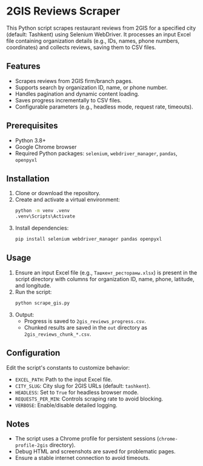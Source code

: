 # 2GIS Reviews Scraper

This Python script scrapes restaurant reviews from 2GIS for a specified city (default: Tashkent) using Selenium WebDriver. It processes an input Excel file containing organization details (e.g., IDs, names, phone numbers, coordinates) and collects reviews, saving them to CSV files.

## Features
- Scrapes reviews from 2GIS firm/branch pages.
- Supports search by organization ID, name, or phone number.
- Handles pagination and dynamic content loading.
- Saves progress incrementally to CSV files.
- Configurable parameters (e.g., headless mode, request rate, timeouts).

## Prerequisites
- Python 3.8+
- Google Chrome browser
- Required Python packages: `selenium`, `webdriver_manager`, `pandas`, `openpyxl`

## Installation
1. Clone or download the repository.
2. Create and activate a virtual environment:
   ```bash
   python -m venv .venv
   .venv\Scripts\Activate
   ```
3. Install dependencies:
   ```bash
   pip install selenium webdriver_manager pandas openpyxl
   ```

## Usage
1. Ensure an input Excel file (e.g., `Ташкент_рестораны.xlsx`) is present in the script directory with columns for organization ID, name, phone, latitude, and longitude.
2. Run the script:
   ```bash
   python scrape_gis.py
   ```
3. Output:
   - Progress is saved to `2gis_reviews_progress.csv`.
   - Chunked results are saved in the `out` directory as `2gis_reviews_chunk_*.csv`.

## Configuration
Edit the script's constants to customize behavior:
- `EXCEL_PATH`: Path to the input Excel file.
- `CITY_SLUG`: City slug for 2GIS URLs (default: `tashkent`).
- `HEADLESS`: Set to `True` for headless browser mode.
- `REQUESTS_PER_MIN`: Controls scraping rate to avoid blocking.
- `VERBOSE`: Enable/disable detailed logging.

## Notes
- The script uses a Chrome profile for persistent sessions (`chrome-profile-2gis` directory).
- Debug HTML and screenshots are saved for problematic pages.
- Ensure a stable internet connection to avoid timeouts.
